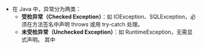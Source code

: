 - 在 Java 中，异常分为两类：  
    - **受检异常（Checked Exception）**：如 IOException、SQLException，必须在方法签名中声明 throws 或用 try-catch 处理。
    - **未受检异常（Unchecked Exception）**：如 RuntimeException，无需显式声明。
	其中 